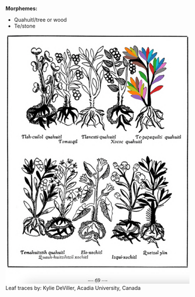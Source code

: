 
**Morphemes:**

- Quahuitl/tree or wood
- Te/stone

![K_ID158_p069_05_Te-papa-quilti-quahuitl.png](assets/K_ID158_p069_05_Te-papa-quilti-quahuitl.png)  
Leaf traces by: Kylie DeViller, Acadia University, Canada  
